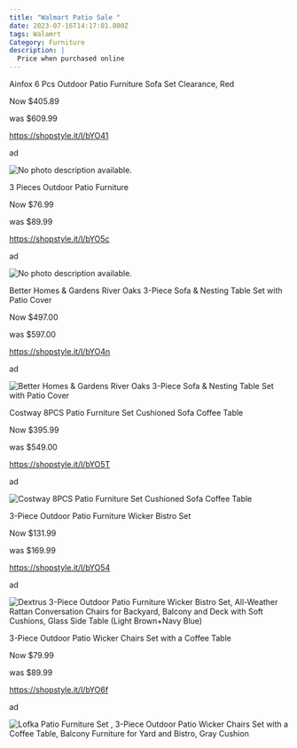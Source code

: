 ```yaml
---
title: "Walmart Patio Sale "
date: 2023-07-16T14:17:01.800Z
tags: Walamrt
Category: Furniture
description: |
  Price when purchased online
---
```

<!--StartFragment-->

Ainfox 6 Pcs Outdoor Patio Furniture Sofa Set Clearance, Red

Now $405.89

was $609.99

https://shopstyle.it/l/bYO41

ad

<!--StartFragment-->

![No photo description available.](https://scontent.fccu3-1.fna.fbcdn.net/v/t39.30808-6/361391841_2964319337032930_3582701749689092859_n.jpg?stp=dst-jpg_p526x296&_nc_cat=104&ccb=1-7&_nc_sid=5cd70e&_nc_ohc=jqhFOcPh4bUAX-ODl7H&_nc_ht=scontent.fccu3-1.fna&oh=00_AfBoEVyaYQii7HDMTXAWMMmClR3Npx3Sa-iuSVR81_QqLw&oe=64B99958)

<!--StartFragment-->

3 Pieces Outdoor Patio Furniture

Now $76.99

was $89.99

https://shopstyle.it/l/bYO5c

ad 

<!--StartFragment-->

![No photo description available.](https://scontent.fccu3-1.fna.fbcdn.net/v/t39.30808-6/361339527_2964320677032796_1422579651108967602_n.jpg?stp=dst-jpg_p526x296&_nc_cat=105&ccb=1-7&_nc_sid=5cd70e&_nc_ohc=8jKbZBYkiawAX_amf6h&_nc_ht=scontent.fccu3-1.fna&oh=00_AfD8p3C8FOwHc2VSC2Y7GUiGUuXq8bReChYpniOcDSZfzg&oe=64B8C785)

<!--StartFragment-->

Better Homes & Gardens River Oaks 3-Piece Sofa & Nesting Table Set with Patio Cover

Now $497.00

was $597.00

https://shopstyle.it/l/bYO4n

ad

<!--EndFragment-->

![Better Homes & Gardens River Oaks 3-Piece Sofa & Nesting Table Set with Patio Cover](https://i5.walmartimages.com/asr/972d94d7-cce3-46dd-a463-4fc449bbf8e8_4.45b1caf55978cad7f91e106de4e48411.jpeg?odnHeight=612&odnWidth=612&odnBg=FFFFFF)

<!--StartFragment-->

Costway 8PCS Patio Furniture Set Cushioned Sofa Coffee Table

Now $395.99

was $549.00

https://shopstyle.it/l/bYO5T

ad

<!--EndFragment-->

![Costway 8PCS Patio Furniture Set Cushioned Sofa Coffee Table](https://i5.walmartimages.com/asr/8635eaa4-83ef-4d88-91ec-825fef0c99f7.c232622a8bf855296912e5d835c0245b.jpeg?odnHeight=612&odnWidth=612&odnBg=FFFFFF)

<!--StartFragment-->

3-Piece Outdoor Patio Furniture Wicker Bistro Set

Now $131.99

was $169.99

https://shopstyle.it/l/bYO54

ad

<!--EndFragment-->

![Dextrus 3-Piece Outdoor Patio Furniture Wicker Bistro Set, All-Weather Rattan Conversation Chairs for Backyard, Balcony and Deck with Soft Cushions, Glass Side Table (Light Brown+Navy Blue)](https://i5.walmartimages.com/asr/f1a7d19c-2415-4010-8007-0a345f783999.99add1c544fe69e394b1f7d766b41b7a.jpeg?odnHeight=612&odnWidth=612&odnBg=FFFFFF)

<!--StartFragment-->

3-Piece Outdoor Patio Wicker Chairs Set with a Coffee Table

Now $79.99

was $89.99

https://shopstyle.it/l/bYO6f

ad

<!--EndFragment-->

![Lofka Patio Furniture Set , 3-Piece Outdoor Patio Wicker Chairs Set with a Coffee Table, Balcony Furniture for Yard and Bistro, Gray Cushion](https://i5.walmartimages.com/asr/a2afc825-6115-4f08-a55d-7fb0361d1118.8443d1b7ac23e528873cbf05a0a159c2.jpeg?odnHeight=2000&odnWidth=2000&odnBg=FFFFFF)

<!--EndFragment-->

<!--EndFragment-->